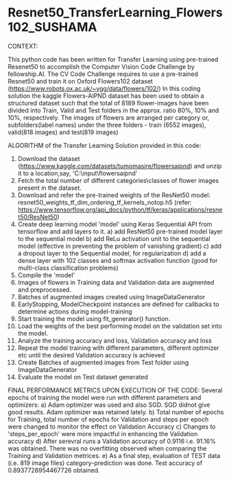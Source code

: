 # Resnet50_TransferLearning_Flowers102_SUSHAMA
CONTEXT:

This python code has been written for Transfer Learning using pre-trained Resenet50 to accomplish the Computer Vision Code Challenge by fellowship.AI.
The CV Code Challenge requires to use a pre-trained Resnet50 and train it on Oxford Flowers102 dataset (https://www.robots.ox.ac.uk/~vgg/data/flowers/102/)
In this coding solution the kaggle Flowers-AIPND dataset has been used to obtain a structured dataset such that the total of 8189 flower-images have been divided into 
Train, Valid and Test folders in the approx. ratio 80%, 10% and 10%, respectively.
The images of flowers are arranged per category or, subfolders(label names) under the three folders - train (6552 images), valid(818 images) and test(819 images)
 
ALGORITHM of the Transfer Learning Solution provided in this code:
1. Download the dataset (https://www.kaggle.com/datasets/tumomasire/flowersaipnd) and unzip it to a location,say, 'C:\input\flowersaipnd\' 
2. Fetch the total number of different categories\classes of flower images present in the dataset.
3. Download and refer the pre-trained weights of the ResNet50 model: resnet50_weights_tf_dim_ordering_tf_kernels_notop.h5
(refer:  https://www.tensorflow.org/api_docs/python/tf/keras/applications/resnet50/ResNet50)
4. Create deep learning model 'model' using Keras Sequential API from tensorflow and add layers to it.
   a) add ResNet50 pre-trained model layer to the sequential model
   b) add ReLu activation unit to the sequential model (effective in preventing the problem of vanishing gradient)
   c) add a dropout layer to the Sequential model, for regularization
   d) add a dense layer with 102 classes and softmax activation function (good for multi-class classification problems)
4. Compile the 'model'
5. Images of flowers in Training data and Validation data are augmented and preprocessed.
6. Batches of augmented images created using ImageDataGenerator
7. EarlyStopping, ModelCheckpoint instances are defined for callbacks to determine actions during model-training
8. Start training the model using fit_generator() function. 
9. Load the weights of the best performing model on the validation set into the model.
10. Analyze the training accuracy and loss, Validation accuracy and loss
11. Repeat the model training with different parameters, different optimizer etc until the desired Validation accuracy is achieved
12. Create Batches of augmented images from Test folder using ImageDataGenerator
13. Evaluate the model on Test dataset generated


FINAL PERFORMANCE METRICS UPON EXECUTION OF THE CODE:
Several epochs of training the model were run with different parameters and optimizers:
 a) Adam optimizer was used and also SGD. SGD didnot give good results. Adam optimizer was retained lately.
 b) Total number of epochs for Training, total number of epochs for Validation and steps per epoch were changed to monitor the effect on Validation Accuracy
 c) Changes to 'steps_per_epoch' were more impactful in enhancing the Validation accuracy
 d) After serevral runs a Validation accuracy of 0.9116 i.e. 91.16% was obtained. There was no overfitting observed when comparing the Training and Validation metrices.
 e) As a final step, evaluation of TEST data (i.e. 819 image files) category-prediction was done. Test accuracy of 0.8937728954467726 obtained.

